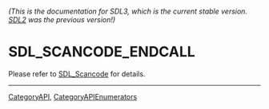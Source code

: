 ###### (This is the documentation for SDL3, which is the current stable version. [SDL2](https://wiki.libsdl.org/SDL2/) was the previous version!)
# SDL_SCANCODE_ENDCALL

Please refer to [SDL_Scancode](SDL_Scancode) for details.

----
[CategoryAPI](CategoryAPI), [CategoryAPIEnumerators](CategoryAPIEnumerators)

